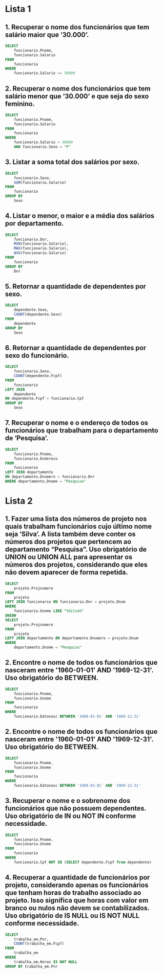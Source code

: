 # Lista 1

## 1. Recuperar o nome dos funcionários que tem salário maior que ‘30.000’.

```sql
SELECT
    funcionario.Pnome,
    funcionario.Salario
FROM
    funcionario
WHERE
	funcionario.Salario >= 30000
```

## 2. Recuperar o nome dos funcionários que tem salário menor que ‘30.000’ e que seja do sexo feminino.

```sql
SELECT
    funcionario.Pnome,
    funcionario.Salario
FROM
    funcionario
WHERE
	funcionario.Salario < 30000
    AND funcionario.Sexo = "F"
```

## 3. Listar a soma total dos salários por sexo.

```sql
SELECT
    funcionario.Sexo,
    SUM(funcionario.Salario)
FROM
    funcionario
GROUP BY
	Sexo
```

## 4. Listar o menor, o maior e a média dos salários por departamento.

```sql
SELECT
    funcionario.Dnr,
    MIN(funcionario.Salario),
    MAX(funcionario.Salario),
    AVG(funcionario.Salario)
FROM
    funcionario
GROUP BY
	Dnr
```

## 5. Retornar a quantidade de dependentes por sexo.

```sql
SELECT
    dependente.Sexo,
    COUNT(dependente.Sexo)
FROM
    dependente
GROUP BY
	Sexo
```

## 6. Retornar a quantidade de dependentes por sexo do funcionário.

```sql
SELECT
    funcionario.Sexo,
    COUNT(dependente.Fcpf)
FROM
    funcionario
LEFT JOIN
	dependente
ON dependente.Fcpf = funcionario.Cpf
GROUP BY
	Sexo
```

## 7. Recuperar o nome e o endereço de todos os funcionários que trabalham para o departamento de ‘Pesquisa’.

```sql
SELECT
    funcionario.Pnome,
    funcionario.Endereco
FROM
    funcionario
LEFT JOIN departamento
ON departamento.Dnumero = funcionario.Dnr
WHERE departamento.Dnome = "Pesquisa"
```

# Lista 2

## 1. Fazer uma lista dos números de projeto nos quais trabalham funcionários cujo último nome seja ‘Silva’. A lista também deve conter os números dos projetos que pertencem ao departamento “Pesquisa”. Uso obrigatório de UNION ou UNION ALL para apresentar os números dos projetos, considerando que eles não devem aparecer de forma repetida.

```sql
SELECT
    projeto.Projnumero
FROM
    projeto
LEFT JOIN funcionario ON funcionario.Dnr = projeto.Dnum
WHERE
    funcionario.Unome LIKE "%Silva%"
UNION
SELECT
    projeto.Projnumero
FROM
    projeto
LEFT JOIN departamento ON departamento.Dnumero = projeto.Dnum
WHERE
    departamento.Dnome = "Pesquisa"
```

## 2. Encontre o nome de todos os funcionários que nasceram entre '1960-01-01' AND '1969-12-31'. Uso obrigatório do BETWEEN.

```sql
SELECT
    funcionario.Pnome,
    funcionario.Unome
FROM
    funcionario
WHERE
	funcionario.Datanasc BETWEEN '1960-01-01' AND '1969-12-31'
```

## 2. Encontre o nome de todos os funcionários que nasceram entre '1960-01-01' AND '1969-12-31'. Uso obrigatório do BETWEEN.

```sql
SELECT
    funcionario.Pnome,
    funcionario.Unome
FROM
    funcionario
WHERE
	funcionario.Datanasc BETWEEN '1960-01-01' AND '1969-12-31'
```

## 3. Recuperar o nome e o sobrenome dos funcionários que não possuem dependentes. Uso obrigatório de IN ou NOT IN conforme necessidade.

```sql
SELECT
    funcionario.Pnome,
    funcionario.Unome
FROM
    funcionario
WHERE
	funcionario.Cpf NOT IN (SELECT dependente.Fcpf from dependente)
```

## 4. Recuperar a quantidade de funcionários por projeto, considerando apenas os funcionários que tenham horas de trabalho associado ao projeto. Isso significa que horas com valor em branco ou nulos não devem se contabilizados. Uso obrigatório de IS NULL ou IS NOT NULL conforme necessidade.

```sql
SELECT
    trabalha_em.Pnr,
    COUNT(trabalha_em.Fcpf)
FROM
    trabalha_em
WHERE
	trabalha_em.Horas IS NOT NULL
GROUP BY trabalha_em.Pnr
```
